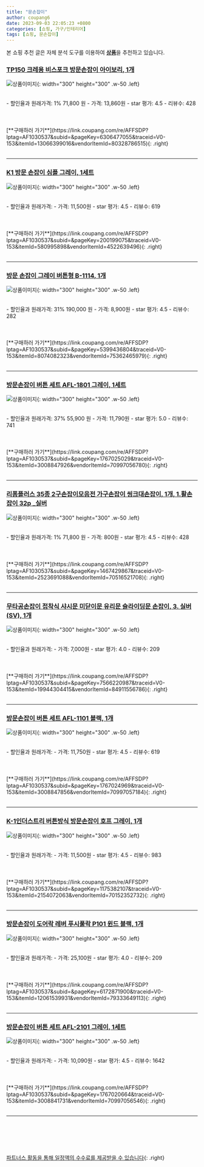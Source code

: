 ```yaml
---
title: "문손잡이"
author: coupang6
date: 2023-09-03 22:05:23 +0800
categories: [쇼핑, 가구/인테리어]
tags: [쇼핑, 문손잡이]
---
```


본 쇼핑 추천 글은 자체 분석 도구를 이용하여 [**상품**](https://link.coupang.com/a/bao1ui)을 추천하고 있습니다.

### [TP150 크레용 비스포크 방문손잡이 아이보리, 1개](https://link.coupang.com/re/AFFSDP?lptag=AF1030537&subid=&pageKey=6306477055&traceid=V0-153&itemId=13066399016&vendorItemId=80328786515)

![상품이미지](https://thumbnail6.coupangcdn.com/thumbnails/remote/230x230ex/image/vendor_inventory/fe38/c100cdc8da95c33759b70419ffef6e210cc085309b197840a72e79cb00b4.png){: width="300" height="300" .w-50 .left}


<br>
- 할인율과 원래가격: 1%  71,800   원
- 가격: 13,860원
- star 평가: 4.5
- 리뷰수: 428
<br>
<br>
<br>
<br>
[**구매하러 가기**](https://link.coupang.com/re/AFFSDP?lptag=AF1030537&subid=&pageKey=6306477055&traceid=V0-153&itemId=13066399016&vendorItemId=80328786515){: .right}
<br>
<br>

---

### [K1 방문 손잡이 심플 그레이, 1세트](https://link.coupang.com/re/AFFSDP?lptag=AF1030537&subid=&pageKey=200199075&traceid=V0-153&itemId=580995898&vendorItemId=4522639496)

![상품이미지](https://thumbnail8.coupangcdn.com/thumbnails/remote/230x230ex/image/retail/images/4274032256525022-eb2b7041-eb98-453c-b81b-6c24f3d9fe1c.jpg){: width="300" height="300" .w-50 .left}


<br>
- 할인율과 원래가격: 
- 가격: 11,500원
- star 평가: 4.5
- 리뷰수: 619
<br>
<br>
<br>
<br>
[**구매하러 가기**](https://link.coupang.com/re/AFFSDP?lptag=AF1030537&subid=&pageKey=200199075&traceid=V0-153&itemId=580995898&vendorItemId=4522639496){: .right}
<br>
<br>

---

### [방문 손잡이 그레이 버튼형 B-1114, 1개](https://link.coupang.com/re/AFFSDP?lptag=AF1030537&subid=&pageKey=5399436804&traceid=V0-153&itemId=8074082323&vendorItemId=75362465979)

![상품이미지](https://thumbnail10.coupangcdn.com/thumbnails/remote/230x230ex/image/retail/images/2517946022043387-22c09cd5-2795-4bf0-adc6-41a9f9c5d8e0.jpg){: width="300" height="300" .w-50 .left}


<br>
- 할인율과 원래가격: 31%  190,000   원
- 가격: 8,900원
- star 평가: 4.5
- 리뷰수: 282
<br>
<br>
<br>
<br>
[**구매하러 가기**](https://link.coupang.com/re/AFFSDP?lptag=AF1030537&subid=&pageKey=5399436804&traceid=V0-153&itemId=8074082323&vendorItemId=75362465979){: .right}
<br>
<br>

---

### [방문손잡이 버튼 세트 AFL-1801 그레이, 1세트](https://link.coupang.com/re/AFFSDP?lptag=AF1030537&subid=&pageKey=1767025029&traceid=V0-153&itemId=3008847926&vendorItemId=70997056780)

![상품이미지](https://thumbnail9.coupangcdn.com/thumbnails/remote/230x230ex/image/retail/images/2020/07/01/14/0/91e1b92a-813d-4af5-b4a7-988b320879bc.jpg){: width="300" height="300" .w-50 .left}


<br>
- 할인율과 원래가격: 37%  55,900   원
- 가격: 11,790원
- star 평가: 5.0
- 리뷰수: 741
<br>
<br>
<br>
<br>
[**구매하러 가기**](https://link.coupang.com/re/AFFSDP?lptag=AF1030537&subid=&pageKey=1767025029&traceid=V0-153&itemId=3008847926&vendorItemId=70997056780){: .right}
<br>
<br>

---

### [리폼플러스 35종 2구손잡이모음전 가구손잡이 씽크대손잡이, 1개, 1.활손잡이 32p _실버](https://link.coupang.com/re/AFFSDP?lptag=AF1030537&subid=&pageKey=1467429867&traceid=V0-153&itemId=2523691088&vendorItemId=70516521708)

![상품이미지](https://thumbnail9.coupangcdn.com/thumbnails/remote/230x230ex/image/vendor_inventory/4674/17c49f379a04dc0fef260541527c7489c10210b648fd2e3509bd7717de14.jpg){: width="300" height="300" .w-50 .left}


<br>
- 할인율과 원래가격: 1%  71,800   원
- 가격: 800원
- star 평가: 4.5
- 리뷰수: 428
<br>
<br>
<br>
<br>
[**구매하러 가기**](https://link.coupang.com/re/AFFSDP?lptag=AF1030537&subid=&pageKey=1467429867&traceid=V0-153&itemId=2523691088&vendorItemId=70516521708){: .right}
<br>
<br>

---

### [무타공손잡이 접착식 샤시문 미닫이문 유리문 슬라이딩문 손잡이, 3. 실버(SV), 1개](https://link.coupang.com/re/AFFSDP?lptag=AF1030537&subid=&pageKey=7566220987&traceid=V0-153&itemId=19944304415&vendorItemId=84911556786)

![상품이미지](https://thumbnail8.coupangcdn.com/thumbnails/remote/230x230ex/image/vendor_inventory/023a/d8055f8b021a9b309db4227ac90bbc5281888d5e53e678786005edea5495.png){: width="300" height="300" .w-50 .left}


<br>
- 할인율과 원래가격: 
- 가격: 7,000원
- star 평가: 4.0
- 리뷰수: 209
<br>
<br>
<br>
<br>
[**구매하러 가기**](https://link.coupang.com/re/AFFSDP?lptag=AF1030537&subid=&pageKey=7566220987&traceid=V0-153&itemId=19944304415&vendorItemId=84911556786){: .right}
<br>
<br>

---

### [방문손잡이 버튼 세트 AFL-1101 블랙, 1개](https://link.coupang.com/re/AFFSDP?lptag=AF1030537&subid=&pageKey=1767024969&traceid=V0-153&itemId=3008847856&vendorItemId=70997057184)

![상품이미지](https://thumbnail8.coupangcdn.com/thumbnails/remote/230x230ex/image/retail/images/643408202830226-de11a44e-20f5-4e69-8315-a7b6bb05effa.jpg){: width="300" height="300" .w-50 .left}


<br>
- 할인율과 원래가격: 
- 가격: 11,750원
- star 평가: 4.5
- 리뷰수: 619
<br>
<br>
<br>
<br>
[**구매하러 가기**](https://link.coupang.com/re/AFFSDP?lptag=AF1030537&subid=&pageKey=1767024969&traceid=V0-153&itemId=3008847856&vendorItemId=70997057184){: .right}
<br>
<br>

---

### [K-1인더스트리 버튼방식 방문손잡이 호프 그레이, 1개](https://link.coupang.com/re/AFFSDP?lptag=AF1030537&subid=&pageKey=1175382107&traceid=V0-153&itemId=2154072063&vendorItemId=70152352732)

![상품이미지](https://thumbnail7.coupangcdn.com/thumbnails/remote/230x230ex/image/retail/images/2518012263379510-16bef69c-fa88-4bce-ac24-66554fa163e6.jpg){: width="300" height="300" .w-50 .left}


<br>
- 할인율과 원래가격: 
- 가격: 11,500원
- star 평가: 4.5
- 리뷰수: 983
<br>
<br>
<br>
<br>
[**구매하러 가기**](https://link.coupang.com/re/AFFSDP?lptag=AF1030537&subid=&pageKey=1175382107&traceid=V0-153&itemId=2154072063&vendorItemId=70152352732){: .right}
<br>
<br>

---

### [방문손잡이 도어락 레버 푸시풀락 P101 윈드 블랙, 1개](https://link.coupang.com/re/AFFSDP?lptag=AF1030537&subid=&pageKey=6172871900&traceid=V0-153&itemId=12061539931&vendorItemId=79333649113)

![상품이미지](https://thumbnail10.coupangcdn.com/thumbnails/remote/230x230ex/image/vendor_inventory/be64/fb9d0ef55fb554cf6ce345baa36425e9aaaadf3cedb80f1c34653fa36fa8.png){: width="300" height="300" .w-50 .left}


<br>
- 할인율과 원래가격: 
- 가격: 25,100원
- star 평가: 4.0
- 리뷰수: 209
<br>
<br>
<br>
<br>
[**구매하러 가기**](https://link.coupang.com/re/AFFSDP?lptag=AF1030537&subid=&pageKey=6172871900&traceid=V0-153&itemId=12061539931&vendorItemId=79333649113){: .right}
<br>
<br>

---

### [방문손잡이 버튼 세트 AFL-2101 그레이, 1세트](https://link.coupang.com/re/AFFSDP?lptag=AF1030537&subid=&pageKey=1767020664&traceid=V0-153&itemId=3008841731&vendorItemId=70997056546)

![상품이미지](https://thumbnail6.coupangcdn.com/thumbnails/remote/230x230ex/image/retail/images/3141060513691356-15c6e0a7-e7d7-4abd-b38c-b9f20e462773.jpg){: width="300" height="300" .w-50 .left}


<br>
- 할인율과 원래가격: 
- 가격: 10,090원
- star 평가: 4.5
- 리뷰수: 1642
<br>
<br>
<br>
<br>
[**구매하러 가기**](https://link.coupang.com/re/AFFSDP?lptag=AF1030537&subid=&pageKey=1767020664&traceid=V0-153&itemId=3008841731&vendorItemId=70997056546){: .right}
<br>
<br>

---
<br><br><br><br><br> [파트너스 활동을 통해 일정액의 수수료를 제공받을 수 있습니다](https://link.coupang.com/a/bao1ui){: .right}